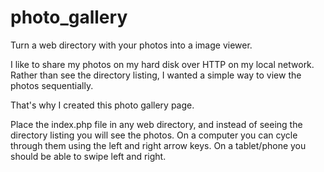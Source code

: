 photo_gallery
=============

Turn a web directory with your photos into a image viewer.

I like to share my photos on my hard disk over HTTP on my local network.
Rather than see the directory listing, I wanted a simple way to view the photos sequentially.

That's why I created this photo gallery page.

Place the index.php file in any web directory, and instead of seeing the directory listing you will see the photos.
On a computer you can cycle through them using the left and right arrow keys.
On a tablet/phone you should be able to swipe left and right.